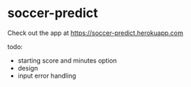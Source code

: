 ﻿# soccer-predict
Check out the app at https://soccer-predict.herokuapp.com

todo:
- starting score and minutes option
- design
- input error handling
